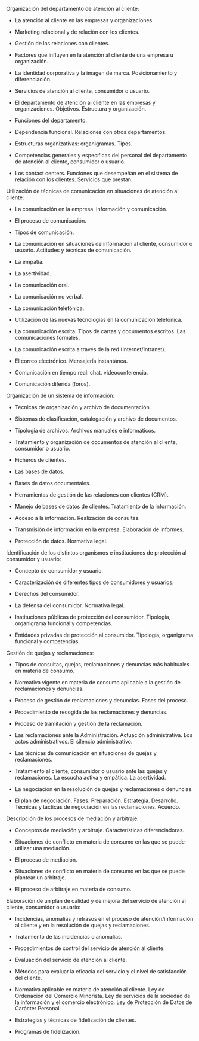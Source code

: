 Organización del departamento de atención al cliente:

- La atención al cliente en las empresas y organizaciones.

- Marketing relacional y de relación con los clientes.

- Gestión de las relaciones con clientes.

- Factores que influyen en la atención al cliente de una empresa u organización.

- La identidad corporativa y la imagen de marca. Posicionamiento y diferenciación.

- Servicios de atención al cliente, consumidor o usuario.

- El departamento de atención al cliente en las empresas y organizaciones. Objetivos. Estructura y organización.

- Funciones del departamento.

- Dependencia funcional. Relaciones con otros departamentos.

- Estructuras organizativas: organigramas. Tipos.

- Competencias generales y específicas del personal del departamento de atención al cliente, consumidor o usuario.

- Los contact centers. Funciones que desempeñan en el sistema de relación con los clientes. Servicios que prestan.

Utilización de técnicas de comunicación en situaciones de atención al cliente:

- La comunicación en la empresa. Información y comunicación.

- El proceso de comunicación.

- Tipos de comunicación.

- La comunicación en situaciones de información al cliente, consumidor o usuario. Actitudes y técnicas de comunicación.

- La empatía.

- La asertividad.

- La comunicación oral.

- La comunicación no verbal.

- La comunicación telefónica.

- Utilización de las nuevas tecnologías en la comunicación telefónica.

- La comunicación escrita. Tipos de cartas y documentos escritos. Las comunicaciones formales.

- La comunicación escrita a través de la red (Internet/Intranet).

- El correo electrónico. Mensajería instantánea.

- Comunicación en tiempo real: chat. videoconferencia.

- Comunicación diferida (foros).

Organización de un sistema de información:

- Técnicas de organización y archivo de documentación.

- Sistemas de clasificación, catalogación y archivo de documentos.

- Tipología de archivos. Archivos manuales e informáticos.

- Tratamiento y organización de documentos de atención al cliente, consumidor o usuario.

- Ficheros de clientes.

- Las bases de datos.

- Bases de datos documentales.

- Herramientas de gestión de las relaciones con clientes (CRM).

- Manejo de bases de datos de clientes. Tratamiento de la información.

- Acceso a la información. Realización de consultas.

- Transmisión de información en la empresa. Elaboración de informes.

- Protección de datos. Normativa legal.

Identificación de los distintos organismos e instituciones de protección al consumidor y usuario:

- Concepto de consumidor y usuario.

- Caracterización de diferentes tipos de consumidores y usuarios.

- Derechos del consumidor.

- La defensa del consumidor. Normativa legal.

- Instituciones públicas de protección del consumidor. Tipología, organigrama funcional y competencias.

- Entidades privadas de protección al consumidor. Tipología, organigrama funcional y competencias.

Gestión de quejas y reclamaciones:

- Tipos de consultas, quejas, reclamaciones y denuncias más habituales en materia de consumo.

- Normativa vigente en materia de consumo aplicable a la gestión de reclamaciones y denuncias.

- Proceso de gestión de reclamaciones y denuncias. Fases del proceso.

- Procedimiento de recogida de las reclamaciones y denuncias.

- Proceso de tramitación y gestión de la reclamación.

- Las reclamaciones ante la Administración. Actuación administrativa. Los actos administrativos. El silencio administrativo.

- Las técnicas de comunicación en situaciones de quejas y reclamaciones.

- Tratamiento al cliente, consumidor o usuario ante las quejas y reclamaciones. La escucha activa y empática. La asertividad.

- La negociación en la resolución de quejas y reclamaciones o denuncias.

- El plan de negociación. Fases. Preparación. Estrategia. Desarrollo. Técnicas y tácticas de negociación en las reclamaciones. Acuerdo.

Descripción de los procesos de mediación y arbitraje:

- Conceptos de mediación y arbitraje. Características diferenciadoras.

- Situaciones de conflicto en materia de consumo en las que se puede utilizar una mediación.

- El proceso de mediación.

- Situaciones de conflicto en materia de consumo en las que se puede plantear un arbitraje.

- El proceso de arbitraje en materia de consumo.

Elaboración de un plan de calidad y de mejora del servicio de atención al cliente, consumidor o usuario:

- Incidencias, anomalías y retrasos en el proceso de atención/información al cliente y en la resolución de quejas y reclamaciones.

- Tratamiento de las incidencias o anomalías.

- Procedimientos de control del servicio de atención al cliente.

- Evaluación del servicio de atención al cliente.

- Métodos para evaluar la eficacia del servicio y el nivel de satisfacción del cliente.

- Normativa aplicable en materia de atención al cliente. Ley de Ordenación del Comercio Minorista. Ley de servicios de la sociedad de la información y el comercio electrónico. Ley de Protección de Datos de Carácter Personal.

- Estrategias y técnicas de fidelización de clientes.

- Programas de fidelización.